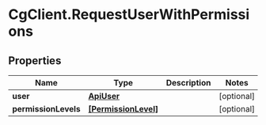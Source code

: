 # CgClient.RequestUserWithPermissions

## Properties

Name | Type | Description | Notes
------------ | ------------- | ------------- | -------------
**user** | [**ApiUser**](ApiUser.md) |  | [optional] 
**permissionLevels** | [**[PermissionLevel]**](PermissionLevel.md) |  | [optional] 


